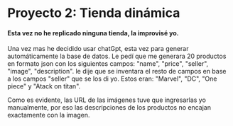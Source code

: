 # Proyecto 2: Tienda dinámica 
#### Esta vez no he replicado ninguna tienda, la improvisé yo.

Una vez mas he decidido usar chatGpt, esta vez para generar automáticamente la base de datos.
Le pedí que me generara 20 productos en formato json con los siguientes campos: "name", "price",
"seller", "image", "description". le dije que se inventara el resto de campos en base a los campos "seller" que se los di yo. Estos eran: "Marvel", "DC", "One piece" y "Atack on titan".

Como es evidente, las URL de las imágenes tuve que ingresarlas yo manualmente, por eso las descripciones de los productos no encajan exactamente con la imagen.